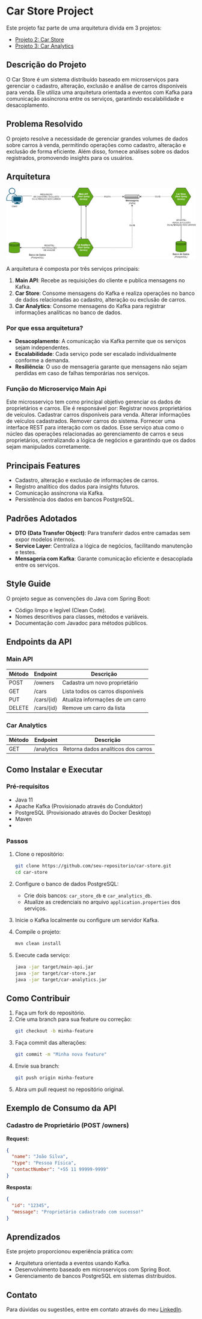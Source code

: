 # Car Store Project

Este projeto faz parte de uma arquitetura divida em 3 projetos:
- [Projeto 2: Car Store](https://github.com/exxardo/store-car-java11)
- [Projeto 3: Car Analytics](https://github.com/exxardo/car-analytics-java11)

## Descrição do Projeto
O Car Store é um sistema distribuído baseado em microserviços para gerenciar o cadastro, alteração, exclusão e análise de carros disponíveis para venda. Ele utiliza uma arquitetura orientada a eventos com Kafka para comunicação assíncrona entre os serviços, garantindo escalabilidade e desacoplamento.

## Problema Resolvido
O projeto resolve a necessidade de gerenciar grandes volumes de dados sobre carros à venda, permitindo operações como cadastro, alteração e exclusão de forma eficiente. Além disso, fornece análises sobre os dados registrados, promovendo insights para os usuários.

## Arquitetura

![Arquitetura proposta](https://github.com/exxardo/car-main-api-java11/blob/b65ac3f74180d7f07b051bfdc89721b0a2cb1e52/Car%20Store%20Arquitetura.png)

A arquitetura é composta por três serviços principais:

1. **Main API**: Recebe as requisições do cliente e publica mensagens no Kafka.
2. **Car Store**: Consome mensagens do Kafka e realiza operações no banco de dados relacionadas ao cadastro, alteração ou exclusão de carros.
3. **Car Analytics**: Consome mensagens do Kafka para registrar informações analíticas no banco de dados.

### Por que essa arquitetura?
- **Desacoplamento**: A comunicação via Kafka permite que os serviços sejam independentes.
- **Escalabilidade**: Cada serviço pode ser escalado individualmente conforme a demanda.
- **Resiliência**: O uso de mensageria garante que mensagens não sejam perdidas em caso de falhas temporárias nos serviços.

### Função do Microserviço Main Api

Este microsserviço tem como principal objetivo gerenciar os dados de proprietários e carros. Ele é responsável por:
Registrar novos proprietários de veículos.
Cadastrar carros disponíveis para venda.
Alterar informações de veículos cadastrados.
Remover carros do sistema.
Fornecer uma interface REST para interação com os dados.
Esse serviço atua como o núcleo das operações relacionadas ao gerenciamento de carros e seus proprietários, centralizando a lógica de negócios e garantindo que os dados sejam manipulados corretamente.

## Principais Features
- Cadastro, alteração e exclusão de informações de carros.
- Registro analítico dos dados para insights futuros.
- Comunicação assíncrona via Kafka.
- Persistência dos dados em bancos PostgreSQL.

## Padrões Adotados
- **DTO (Data Transfer Object)**: Para transferir dados entre camadas sem expor modelos internos.
- **Service Layer**: Centraliza a lógica de negócios, facilitando manutenção e testes.
- **Mensageria com Kafka**: Garante comunicação eficiente e desacoplada entre os serviços.

## Style Guide
O projeto segue as convenções do Java com Spring Boot:
- Código limpo e legível (Clean Code).
- Nomes descritivos para classes, métodos e variáveis.
- Documentação com Javadoc para métodos públicos.

## Endpoints da API

### Main API
| Método | Endpoint     | Descrição                       |
|--------|--------------|---------------------------------|
| POST   | /owners      | Cadastra um novo proprietário   |
| GET    | /cars        | Lista todos os carros disponíveis |
| PUT    | /cars/{id}   | Atualiza informações de um carro |
| DELETE | /cars/{id}   | Remove um carro da lista        |

### Car Analytics
| Método | Endpoint     | Descrição                       |
|--------|--------------|---------------------------------|
| GET    | /analytics   | Retorna dados analíticos dos carros |

## Como Instalar e Executar

### Pré-requisitos
- Java 11
- Apache Kafka (Provisionado através do Conduktor)
- PostgreSQL (Provisionado através do Docker Desktop)
- Maven
- 

### Passos

1. Clone o repositório:
   ```bash
   git clone https://github.com/seu-repositorio/car-store.git
   cd car-store
   ```

2. Configure o banco de dados PostgreSQL:
    - Crie dois bancos: `car_store_db` e `car_analytics_db`.
    - Atualize as credenciais no arquivo `application.properties` dos serviços.

3. Inicie o Kafka localmente ou configure um servidor Kafka.

4. Compile o projeto:
   ```bash
   mvn clean install
   ```

5. Execute cada serviço:
   ```bash
   java -jar target/main-api.jar
   java -jar target/car-store.jar
   java -jar target/car-analytics.jar
   ```

## Como Contribuir

1. Faça um fork do repositório.
2. Crie uma branch para sua feature ou correção:
   ```bash
   git checkout -b minha-feature
   ```
3. Faça commit das alterações:
   ```bash
   git commit -m "Minha nova feature"
   ```
4. Envie sua branch:
   ```bash
   git push origin minha-feature
   ```
5. Abra um pull request no repositório original.

## Exemplo de Consumo da API

### Cadastro de Proprietário (POST /owners)

**Request:**
```json
{
  "name": "João Silva",
  "type": "Pessoa Física",
  "contactNumber": "+55 11 99999-9999"
}
```

**Resposta:**
```json
{
  "id": "12345",
  "message": "Proprietário cadastrado com sucesso!"
}
```

## Aprendizados
Este projeto proporcionou experiência prática com:
- Arquitetura orientada a eventos usando Kafka.
- Desenvolvimento baseado em microserviços com Spring Boot.
- Gerenciamento de bancos PostgreSQL em sistemas distribuídos.

## Contato

Para dúvidas ou sugestões, entre em contato através do meu [LinkedIn](https://www.linkedin.com/in/eduardoramiro).
